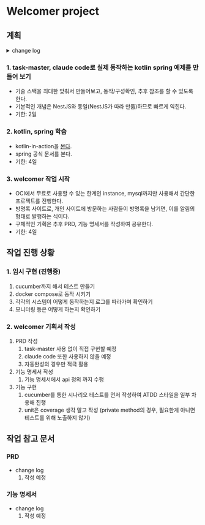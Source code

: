 # Welcomer project
## 계획

<details>
<summary>change log</summary>

- 2025-08-08: 프로젝트 시작
- 2025-08-09: task-master, claude code로 kotlin spring 예제 만들기 시작
- 2025-08-10: kotlin-in-action, spring 공식 문서 학습
    - 책이 두꺼운 관계로 별도 일정 분리 후 진행
</details>

### 1. task-master, claude code로 실제 동작하는 kotlin spring 예제를 만들어 보기
- 기술 스택을 최대한 맞춰서 만들어보고, 동작/구성확인, 추후 참조를 할 수 있도록 한다.
- 기본적인 개념은 NestJS와 동일(NestJS가 따라 만듦)하므로 빠르게 익힌다.
- 기한: 2일

### 2. kotlin, spring 학습
- kotlin-in-action을 [본다](https://github.com/CrispyReader/kotlin-in-action).
- spring 공식 문서를 본다.
- 기한: 4일

### 3. welcomer 작업 시작
- OCI에서 무료로 사용할 수 있는 한계인 instance, mysql까지만 사용해서 간단한 프로젝트를 진행한다.
- 방명록 사이트로, 개인 사이트에 방문하는 사람들이 방명록을 남기면, 이를 알림의 형태로 발행하는 식이다.
- 구체적인 기획은 추후 PRD, 기능 명세서를 작성하여 공유한다.
- 기한: 4일

## 작업 진행 상황
### 1. 임시 구현 (진행중)
1. cucumber까지 해서 테스트 만들기
2. docker compose로 동작 시키기
3. 각각의 시스템이 어떻게 동작하는지 로그를 따라가며 확인하기
4. 모니터링 등은 어떻게 하는지 확인하기

### 2. welcomer 기획서 작성
1. PRD 작성
    1. task-master 사용 없이 직접 구현할 예정
    2. claude code 또한 사용하지 않을 예정
    3. 자동완성의 경우만 적극 활용
2. 기능 명세서 작성
    1. 기능 명세서에서 api 정의 까지 수행
3. 기능 구현
    1. cucumber를 통한 시나리오 테스트를 먼저 작성하여 ATDD 스타일을 일부 차용해 진행
    2. unit은 coverage 생각 말고 작성 (private method의 경우, 필요한게 아니면 테스트를 위해 노출하지 않기)

## 작업 참고 문서
### PRD
- change log
    1. 작성 예정
### 기능 명세서
- change log
    1. 작성 예정
